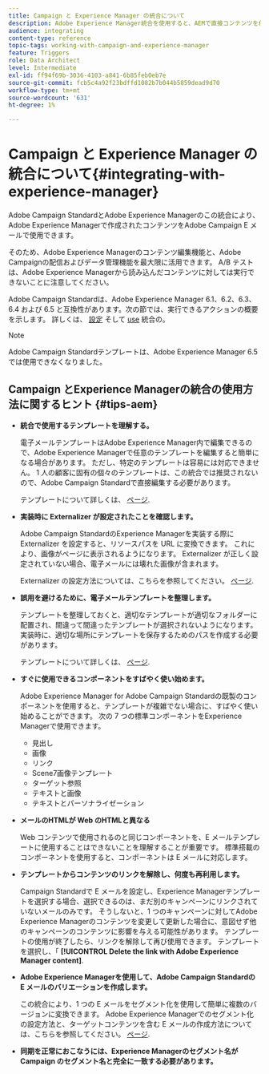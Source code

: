 ```yaml
---
title: Campaign と Experience Manager の統合について
description: Adobe Experience Manager統合を使用すると、AEMで直接コンテンツを作成し、後でAdobe Campaignで使用することができます。
audience: integrating
content-type: reference
topic-tags: working-with-campaign-and-experience-manager
feature: Triggers
role: Data Architect
level: Intermediate
exl-id: ff94f69b-3036-4103-a841-6b85feb0eb7e
source-git-commit: fcb5c4a92f23bdffd1082b7b044b5859dead9d70
workflow-type: tm+mt
source-wordcount: '631'
ht-degree: 1%

---
```


# Campaign と Experience Manager の統合について{#integrating-with-experience-manager}

Adobe Campaign StandardとAdobe Experience Managerのこの統合により、Adobe Experience Managerで作成されたコンテンツをAdobe Campaign E メールで使用できます。

そのため、Adobe Experience Managerのコンテンツ編集機能と、Adobe Campaignの配信およびデータ管理機能を最大限に活用できます。 A/B テストは、Adobe Experience Managerから読み込んだコンテンツに対しては実行できないことに注意してください。

Adobe Campaign Standardは、Adobe Experience Manager 6.1、6.2、6.3、6.4 および 6.5 と互換性があります。次の節では、実行できるアクションの概要を示します。 詳しくは、 [設定](https://experienceleague.adobe.com/docs/experience-manager-65/administering/integration/campaignstandard.html) そして [use](https://experienceleague.adobe.com/docs/experience-manager-65/authoring/aem-adobe-campaign/campaign.html) 統合の。

>[!NOTE]
>
> Adobe Campaign Standardテンプレートは、Adobe Experience Manager 6.5 では使用できなくなりました。

## Campaign とExperience Managerの統合の使用方法に関するヒント {#tips-aem}

* **統合で使用するテンプレートを理解する。**

   電子メールテンプレートはAdobe Experience Manager内で編集できるので、Adobe Experience Managerで任意のテンプレートを編集すると簡単になる場合があります。 ただし、特定のテンプレートは容易には対応できません。 1 人の顧客に固有の個々のテンプレートは、この統合では推奨されないので、Adobe Campaign Standardで直接編集する必要があります。

   テンプレートについて詳しくは、 [ページ](https://experienceleague.adobe.com/docs/experience-manager-65/developing/platform/templates/templates.html).

* **実装時に Externalizer が設定されたことを確認します。**

   Adobe Campaign StandardのExperience Managerを実装する際に Externalizer を設定すると、リソースパスを URL に変換できます。 これにより、画像がページに表示されるようになります。 Externalizer が正しく設定されていない場合、電子メールには壊れた画像が含まれます。

   Externalizer の設定方法については、こちらを参照してください。 [ページ](https://experienceleague.adobe.com/docs/experience-manager-65/developing/platform/externalizer.html).

* **誤用を避けるために、電子メールテンプレートを整理します。**

   テンプレートを整理しておくと、適切なテンプレートが適切なフォルダーに配置され、間違って間違ったテンプレートが選択されないようになります。 実装時に、適切な場所にテンプレートを保存するためのパスを作成する必要があります。

   テンプレートについて詳しくは、 [ページ](https://experienceleague.adobe.com/docs/experience-manager-65/developing/platform/templates/templates.html#template-availability).

* **すぐに使用できるコンポーネントをすばやく使い始めます。**

   Adobe Experience Manager for Adobe Campaign Standardの既製のコンポーネントを使用すると、テンプレートが複雑でない場合に、すばやく使い始めることができます。
次の 7 つの標準コンポーネントをExperience Managerで使用できます。

   * 見出し
   * 画像
   * リンク
   * Scene7画像テンプレート
   * ターゲット参照
   * テキストと画像
   * テキストとパーソナライゼーション

* **メールのHTMLが Web のHTMLと異なる**

   Web コンテンツで使用されるのと同じコンポーネントを、E メールテンプレートに使用することはできないことを理解することが重要です。 標準搭載のコンポーネントを使用すると、コンポーネントは E メールに対応します。

* **テンプレートからコンテンツのリンクを解除し、何度も再利用します。**

   Campaign Standardで E メールを設定し、Experience Managerテンプレートを選択する場合、選択できるのは、まだ別のキャンペーンにリンクされていないメールのみです。 そうしないと、1 つのキャンペーンに対してAdobe Experience Managerのコンテンツを変更して更新した場合に、意図せず他のキャンペーンのコンテンツに影響を与える可能性があります。
テンプレートの使用が終了したら、リンクを解除して再び使用できます。 テンプレートを選択し、「 **[!UICONTROL Delete the link with Adobe Experience Manager content]**.

* **Adobe Experience Managerを使用して、Adobe Campaign Standardの E メールのバリエーションを作成します。**

   この統合により、1 つの E メールをセグメント化を使用して簡単に複数のバージョンに変換できます。
Adobe Experience Managerでのセグメント化の設定方法と、ターゲットコンテンツを含む E メールの作成方法については、こちらを参照してください。 [ページ](https://experienceleague.adobe.com/docs/experience-manager-65/authoring/aem-adobe-campaign/target-adobe-campaign.html#setting-up-segmentation-in-aem).

* **同期を正常におこなうには、Experience Managerのセグメント名が Campaign のセグメント名と完全に一致する必要があります。**
